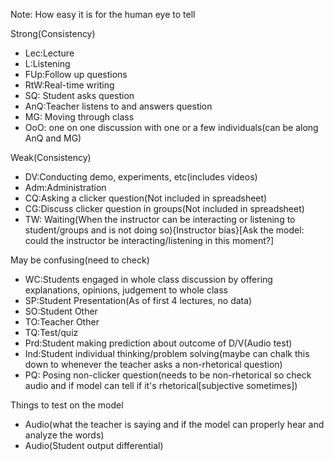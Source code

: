 Note: How easy it is for the human eye to tell

Strong(Consistency)

* Lec:Lecture
* L:Listening
* FUp:Follow up questions
* RtW:Real-time writing
* SQ: Student asks question
* AnQ:Teacher listens to and answers question
* MG: Moving through class
* OoO: one on one discussion with one or a few individuals(can be along AnQ and MG)

Weak(Consistency)

* DV:Conducting demo, experiments, etc(includes videos)
* Adm:Administration
* CQ:Asking a clicker question(Not included in spreadsheet)
* CG:Discuss clicker question in groups(Not included in spreadsheet)
* TW: Waiting(When the instructor can be interacting or listening to student/groups and is not doing so){Instructor bias}\[Ask the model: could the instructor be interacting/listening in this moment?]

May be confusing(need to check)

* WC:Students engaged in whole class discussion by offering explanations, opinions, judgement to whole class
* SP:Student Presentation(As of first 4 lectures, no data)
* SO:Student Other
* TO:Teacher Other
* TQ:Test/quiz
* Prd:Student making prediction about outcome of D/V(Audio test)
* Ind:Student individual thinking/problem solving(maybe can chalk this down to whenever the teacher asks a non-rhetorical question)
* PQ: Posing non-clicker question(needs to be non-rhetorical so check audio and if model can tell if it's rhetorical\[subjective sometimes])

Things to test on the model

* Audio(what the teacher is saying and if the model can properly hear and analyze the words)
* Audio(Student output differential)
